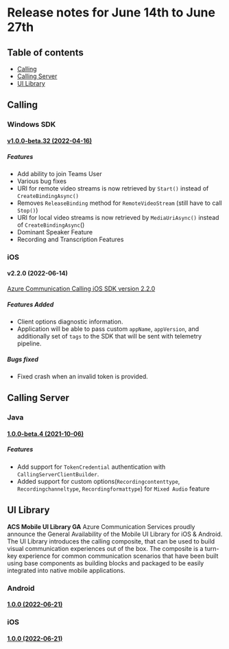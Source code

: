 # Release notes for June 14th to June 27th

## Table of contents

* [Calling](#calling)
* [Calling Server](#calling-server)
* [UI Library](#ui-library)

## Calling

### Windows SDK
#### [v1.0.0-beta.32 (2022-04-16)](https://github.com/Azure/Communication/blob/master/releasenotes/acs-calling-windows-sdk-release-notes.md#v100-beta32-2022-04-16)
##### Features
- Add ability to join Teams User
- Various bug fixes
- URI for remote video streams is now retrieved by `Start()` instead of `CreateBindingAsync()`
- Removes `ReleaseBinding` method for `RemoteVideoStream` (still have to call `Stop()`)
- URI for local video streams is now retrieved by `MediaUriAsync()` instead of `CreateBindingAsync`()
- Dominant Speaker Feature
- Recording and Transcription Features

### iOS
#### v2.2.0 (2022-06-14)
[Azure Communication Calling iOS SDK version 2.2.0](https://github.com/Azure/Communication/releases/tag/v2.2.0)
##### Features Added
- Client options diagnostic information.
- Application will be able to pass custom `appName`, `appVersion`, and additionally set of `tags` to the SDK that will be sent with telemetry pipeline.
##### Bugs fixed
- Fixed crash when an invalid token is provided.

## Calling Server

### Java
#### [1.0.0-beta.4 (2021-10-06)](https://github.com/Azure/azure-sdk-for-java/blob/main/sdk/communication/azure-communication-callingserver/CHANGELOG.md#100-beta4-2021-10-06)
##### Features
- Add support for `TokenCredential` authentication with `CallingServerClientBuilder`.
- Added support for custom options(`Recordingcontenttype`, `Recordingchanneltype`, `Recordingformattype`) for `Mixed Audio` feature

## UI Library

**ACS Mobile UI Library GA**
Azure Communication Services proudly announce the General Availability of the Mobile UI Library for iOS & Android.
The UI Library introduces the calling composite, that can be used to build visual communication experiences out of the box. The composite is a turn-key experience for common communication scenarios that have been built using base components as building blocks and packaged to be easily integrated into native mobile applications.

### Android
#### [1.0.0 (2022-06-21)](https://github.com/Azure/communication-ui-library-android)

### iOS
#### [1.0.0 (2022-06-21)](https://github.com/Azure/communication-ui-library-ios)
